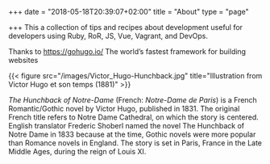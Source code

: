 +++
date = "2018-05-18T20:39:07+02:00"
title = "About"
type = "page"

+++
This a collection of tips and recipes about development useful for developers using Ruby, RoR, JS, Vue, Vagrant, and DevOps.

Thanks to https://gohugo.io/ The world’s fastest framework for building websites

{{< figure src="/images/Victor_Hugo-Hunchback.jpg" title="Illustration from Victor Hugo et son temps (1881)" >}}

_The Hunchback of Notre-Dame_ (French: _Notre-Dame de Paris_) is a French Romantic/Gothic novel by Victor Hugo, published in 1831. The original French title refers to Notre Dame Cathedral, on which the story is centered. English translator Frederic Shoberl named the novel The Hunchback of Notre Dame in 1833 because at the time, Gothic novels were more popular than Romance novels in England. The story is set in Paris, France in the Late Middle Ages, during the reign of Louis XI.
